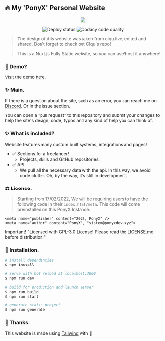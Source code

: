 ## 🔥 My 'PonyX' Personal Website

<p align="center">
  <img src="https://user-images.githubusercontent.com/99866840/154800533-92f4720e-6caa-4ee5-ad1a-545e91c59c0d.png" />
</p>

<p align="center">
  <img src="https://api.netlify.com/api/v1/badges/235c4935-39c2-4aef-9b79-f5b6c5686855/deploy-status" alt="Deploy status" />

  <img src="https://app.codacy.com/project/badge/Grade/ff917529015742d3a3c3eda2674162de" alt="Codacy code quality" />
</p>

> The design of this website was taken from clqu.live, edited and shared. Don't forget to check out Clqu's repo!

> This is a Nuxt.js Fully Static website, so you can use/host it anywhere!

### 🔧 Demo?

<p dir="auto">Visit the demo <a href="https://ponyxdev.xyz/" rel="nofollow">here</a>.</p>

### ✨ Main.

<p dir="auto"> If there is a question about the site, such as an error, you can reach me on <a href="https://alphadev.xyz/" rel="nofollow">Discord</a>. Or in the issue section.</p>

You can open a "pull request" to this repository and submit your changes to help the site's design, code, typos and any kind of help you can think of.

### ✨ What is included?

Website features many custom built systems, integrations and pages!

- ✅ Sections for a freelancer!
  - Projects, skills and GitHub repositories.
- ✅ API.
  - We pull all the necessary data with the api. In this way, we avoid code clutter. Oh, by the way, it's still in development.

### ⚖️ License.

> Starting from 17/02/2022, We will be requiring users to have the following code in their `index.html/meta`. This code will come preinstalled on this PonyX Instance.
```
<meta name="publisher" content="2022, PonyX" />
<meta name="author" content="PonyX", "sistem@ponyxdev.xyz">
```

Important! "Licensed with GPL-3.0 License! Please read the LICENSE.md before distribution!"

### 📩 Installation.

```bash
# install dependencies
$ npm install

# serve with hot reload at localhost:3000
$ npm run dev

# build for production and launch server
$ npm run build
$ npm run start

# generate static project
$ npm run generate
```

### 🙏 Thanks.

This website is made using [Tailwind](https://tailwindcss.com/) with 💙

